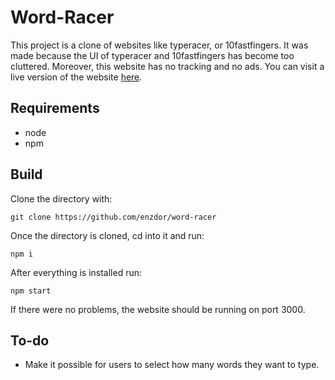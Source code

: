 # Word-Racer

This project is a clone of websites like typeracer, or 10fastfingers. It was made because the UI of typeracer and 10fastfingers has become too cluttered. Moreover, this website has no tracking and no ads. You can visit a live version of the website [here](http://word-racer.vercel.app). 

## Requirements

- node
- npm

## Build

Clone the directory with:

`
git clone https://github.com/enzdor/word-racer
`

Once the directory is cloned, cd into it and run:

`
npm i 
`

After everything is installed run:

`
npm start
`

If there were no problems, the website should be running on port 3000.

## To-do

- Make it possible for users to select how many words they want to type.
